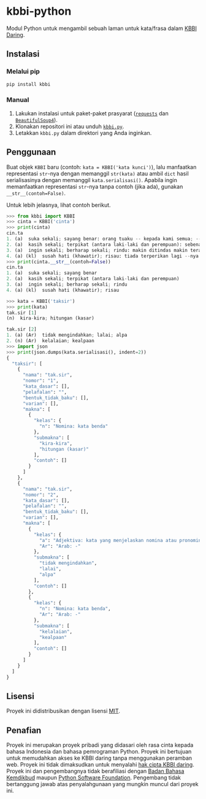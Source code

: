 # kbbi-python

Modul Python untuk mengambil sebuah laman untuk kata/frasa dalam [KBBI Daring][kbbi].

## Instalasi

### Melalui pip

```bash
pip install kbbi
```

### Manual

1. Lakukan instalasi untuk paket-paket prasyarat ([`requests`][requests]
   dan [`BeautifulSoup4`][beautifulsoup4]).
2. Klonakan repositori ini atau unduh [`kbbi.py`][kbbi-py].
3. Letakkan `kbbi.py` dalam direktori yang Anda inginkan.

## Penggunaan

Buat objek `KBBI` baru (contoh: `kata = KBBI('kata kunci')`), lalu manfaatkan
representasi `str`-nya dengan memanggil `str(kata)` atau ambil `dict` hasil
serialisasinya dengan memanggil `kata.serialisasi()`. Apabila ingin memanfaatkan
representasi `str`-nya tanpa contoh (jika ada), gunakan `__str__(contoh=False)`.

Untuk lebih jelasnya, lihat contoh berikut.

```python
>>> from kbbi import KBBI
>>> cinta = KBBI('cinta')
>>> print(cinta)
cin.ta
1. (a)  suka sekali; sayang benar: orang tuaku -- kepada kami semua; -- kepada sesama makhluk
2. (a)  kasih sekali; terpikat (antara laki-laki dan perempuan): sebenarnya dia tidak -- kepada lelaki itu, tetapi hanya menginginkan hartanya
3. (a)  ingin sekali; berharap sekali; rindu: makin ditindas makin terasa betapa --nya akan kemerdekaan
4. (a) (kl)  susah hati (khawatir); risau: tiada terperikan lagi --nya ditinggalkan ayahnya itu
>>> print(cinta.__str__(contoh=False))
cin.ta
1. (a)  suka sekali; sayang benar
2. (a)  kasih sekali; terpikat (antara laki-laki dan perempuan)
3. (a)  ingin sekali; berharap sekali; rindu
4. (a) (kl)  susah hati (khawatir); risau
```

```python
>>> kata = KBBI('taksir')
>>> print(kata)
tak.sir [1]
(n)  kira-kira; hitungan (kasar)

tak.sir [2]
1. (a) (Ar)  tidak mengindahkan; lalai; alpa
2. (n) (Ar)  kelalaian; kealpaan
>>> import json
>>> print(json.dumps(kata.serialisasi(), indent=2))
{
  "taksir": [
    {
      "nama": "tak.sir",
      "nomor": "1",
      "kata_dasar": [],
      "pelafalan": "",
      "bentuk_tidak_baku": [],
      "varian": [],
      "makna": [
        {
          "kelas": {
            "n": "Nomina: kata benda"
          },
          "submakna": [
            "kira-kira",
            "hitungan (kasar)"
          ],
          "contoh": []
        }
      ]
    },
    {
      "nama": "tak.sir",
      "nomor": "2",
      "kata_dasar": [],
      "pelafalan": "",
      "bentuk_tidak_baku": [],
      "varian": [],
      "makna": [
        {
          "kelas": {
            "a": "Adjektiva: kata yang menjelaskan nomina atau pronomina",
            "Ar": "Arab: -"
          },
          "submakna": [
            "tidak mengindahkan",
            "lalai",
            "alpa"
          ],
          "contoh": []
        },
        {
          "kelas": {
            "n": "Nomina: kata benda",
            "Ar": "Arab: -"
          },
          "submakna": [
            "kelalaian",
            "kealpaan"
          ],
          "contoh": []
        }
      ]
    }
  ]
}
```

## Lisensi

Proyek ini didistribusikan dengan lisensi [MIT][license].

## Penafian

Proyek ini merupakan proyek pribadi yang didasari oleh rasa cinta kepada
bahasa Indonesia dan bahasa pemrograman Python. Proyek ini bertujuan untuk
memudahkan akses ke KBBI daring tanpa menggunakan peramban web. Proyek ini
tidak dimaksudkan untuk menyalahi [hak cipta KBBI daring][hukum]. Proyek ini
dan pengembangnya tidak berafiliasi dengan
[Badan Bahasa Kemdikbud][badan-bahasa] maupun
[Python Software Foundation][psf]. Pengembang tidak bertanggung jawab atas
penyalahgunaan yang mungkin muncul dari proyek ini.

[kbbi]: https://kbbi.kemdikbud.go.id
[requests]: https://pypi.org/project/requests
[beautifulsoup4]: https://pypi.org/project/requests/beautifulsoup4
[kbbi-py]: kbbi/kbbi.py
[license]: LICENSE
[hukum]: https://kbbi.kemdikbud.go.id/Beranda/Hukum
[badan-bahasa]: http://badanbahasa.kemdikbud.go.id
[psf]: https://www.python.org/psf
